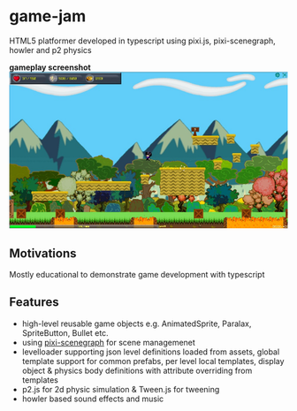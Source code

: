 # game-jam
HTML5 platformer developed in typescript using pixi.js, pixi-scenegraph, howler and p2 physics

**gameplay screenshot**
![gameplay image](./assets/img/jam_01.jpg)

## Motivations
Mostly educational to demonstrate game development with typescript

## Features
- high-level reusable game objects e.g. AnimatedSprite, Paralax, SpriteButton, Bullet etc.
- using [pixi-scenegraph](https://www.npmjs.com/package/pixi-scenegraph) for scene managemenet
- levelloader supporting json level definitions loaded from assets, global template support for common prefabs, per level local templates, display object & physics body definitions with attribute overriding from templates
- p2.js for 2d physic simulation & Tween.js for tweening
- howler based sound effects and music
